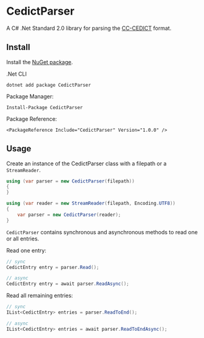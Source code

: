 # CedictParser

A C# .Net Standard 2.0 library for parsing the [CC-CEDICT](https://cc-cedict.org/wiki/) format.

## Install

Install the [NuGet package](https://www.nuget.org/packages/CedictParser).

.Net CLI
```
dotnet add package CedictParser
```

Package Manager:
```
Install-Package CedictParser
```

Package Reference:
```
<PackageReference Include="CedictParser" Version="1.0.0" />
```

## Usage

Create an instance of the CedictParser class with a filepath or a `StreamReader`.

```csharp
using (var parser = new CedictParser(filepath))
{
}
```

```csharp
using (var reader = new StreamReader(filepath, Encoding.UTF8))
{
    var parser = new CedictParser(reader);
}
```

`CedictParser` contains synchronous and asynchronous methods to read one or all entries.

Read one entry:

```csharp
// sync
CedictEntry entry = parser.Read();

// async
CedictEntry entry = await parser.ReadAsync();
```

Read all remaining entries:

```csharp
// sync
IList<CedictEntry> entries = parser.ReadToEnd();

// async
IList<CedictEntry> entries = await parser.ReadToEndAsync();
```
